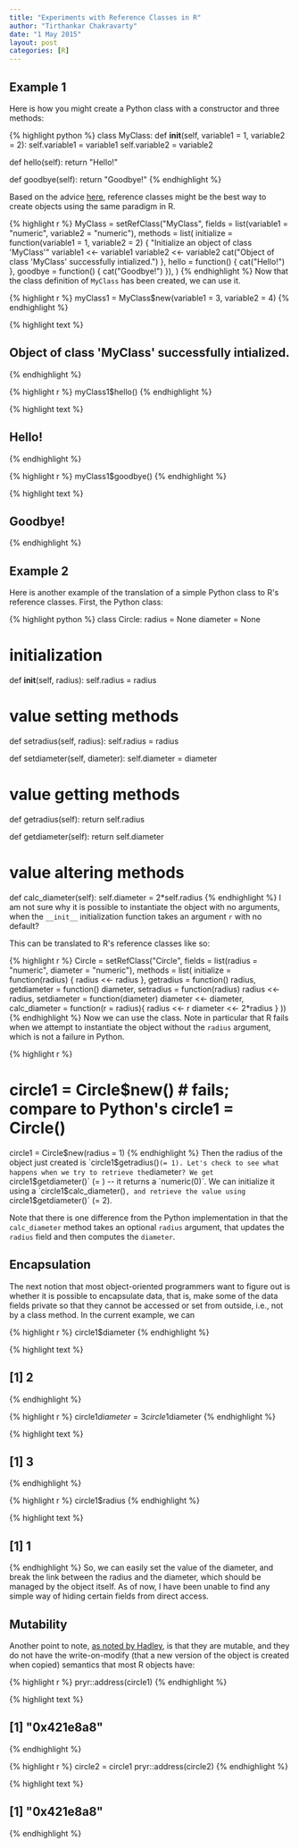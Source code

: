 ```yaml
---
title: "Experiments with Reference Classes in R"
author: "Tirthankar Chakravarty"
date: "1 May 2015"
layout: post
categories: [R]
---
```



## Example 1
Here is how you might create a Python class with a constructor and three methods:


{% highlight python %}
class MyClass:
  def __init__(self, variable1 = 1, variable2 = 2):
    self.variable1 = variable1
    self.variable2 = variable2
  
  def hello(self):
    return "Hello!"
  
  def goodbye(self):
    return "Goodbye!"
{% endhighlight %}

Based on the advice [here](http://stackoverflow.com/q/11561284/1414455), reference classes might be the best way to create objects using the same paradigm in R.  


{% highlight r %}
MyClass = setRefClass("MyClass", 
                      fields = list(variable1 = "numeric",
                                    variable2 = "numeric"),
                      methods = list(
                        initialize = function(variable1 = 1, variable2 = 2) {
                          "Initialize an object of class 'MyClass'"
                          variable1 <<- variable1
                          variable2 <<- variable2
                          cat("Object of class 'MyClass' successfully intialized.")
                        },
                        hello = function() {
                          cat("Hello!")
                        },
                        goodbye = function() {
                          cat("Goodbye!")
                        }),
                      )
{% endhighlight %}
Now that the class definition of `MyClass` has been created, we can use it.

{% highlight r %}
myClass1 = MyClass$new(variable1 = 3, variable2 = 4)
{% endhighlight %}



{% highlight text %}
## Object of class 'MyClass' successfully intialized.
{% endhighlight %}



{% highlight r %}
myClass1$hello()
{% endhighlight %}



{% highlight text %}
## Hello!
{% endhighlight %}



{% highlight r %}
myClass1$goodbye()
{% endhighlight %}



{% highlight text %}
## Goodbye!
{% endhighlight %}

## Example 2
Here is another example of the translation of a simple Python class to R's reference classes. First, the Python class:

{% highlight python %}
class Circle:
  radius = None
  diameter = None
  
  # initialization
  def __init__(self, radius):
    self.radius = radius
  
  # value setting methods
  def setradius(self, radius):
    self.radius = radius
  
  def setdiameter(self, diameter):
    self.diameter = diameter
  
  # value getting methods
  def getradius(self):
    return self.radius
  
  def getdiameter(self):
    return self.diameter
  
  # value altering methods
  def calc_diameter(self):
    self.diameter = 2*self.radius
{% endhighlight %}
I am not sure why it is possible to instantiate the object with no arguments, when the `__init__` initialization function takes an argument `r` with no default?

This can be translated to R's reference classes like so:

{% highlight r %}
Circle = setRefClass("Circle", 
                     fields = list(radius = "numeric", diameter = "numeric"),
                     methods = list(
                       initialize = function(radius) {
                         radius <<- radius
                       },
                       getradius = function() radius,
                       getdiameter = function() diameter,
                       setradius = function(radius) radius <<- radius,
                       setdiameter = function(diameter) diameter <<- diameter,
                       calc_diameter = function(r = radius){
                         radius <<- r
                         diameter <<- 2*radius
                       } 
                     ))
{% endhighlight %}
Now we can use the class. Note in particular that R fails when we attempt to instantiate the object without the `radius` argument, which is not a failure in Python. 

{% highlight r %}
# circle1 = Circle$new()  # fails; compare to Python's circle1 = Circle() 
circle1 = Circle$new(radius = 1)
{% endhighlight %}
Then the radius of the object just created is `circle1$getradius()` (= 1). Let's check to see what happens when we try to retrieve the `diameter`? We get `circle1$getdiameter()` (= ) -- it returns a `numeric(0)`. We can initialize it using a `circle1$calc_diameter()`, and retrieve the value using `circle1$getdiameter()` (= 2).   

Note that there is one difference from the Python implementation in that the `calc_diameter` method takes an optional `radius` argument, that updates the `radius` field and then computes the `diameter`.

## Encapsulation
The next notion that most object-oriented programmers want to figure out is whether it is possible to encapsulate data, that is, make some of the data fields private so that they cannot be accessed or set from outside, i.e., not by a class method. In the current example, we can

{% highlight r %}
circle1$diameter
{% endhighlight %}



{% highlight text %}
## [1] 2
{% endhighlight %}



{% highlight r %}
circle1$diameter = 3
circle1$diameter
{% endhighlight %}



{% highlight text %}
## [1] 3
{% endhighlight %}



{% highlight r %}
circle1$radius
{% endhighlight %}



{% highlight text %}
## [1] 1
{% endhighlight %}
So, we can easily set the value of the diameter, and break the link between the radius and the diameter, which should be managed by the object itself. As of now, I have been unable to find any simple way of hiding certain fields from direct access. 

## Mutability
Another point to note, [as noted by Hadley](http://adv-r.had.co.nz/OO-essentials.html#rc), is that they are mutable, and they do not have the write-on-modify (that a new version of the object is created when copied) semantics that most R objects have:

{% highlight r %}
pryr::address(circle1)
{% endhighlight %}



{% highlight text %}
## [1] "0x421e8a8"
{% endhighlight %}



{% highlight r %}
circle2 = circle1
pryr::address(circle2)
{% endhighlight %}



{% highlight text %}
## [1] "0x421e8a8"
{% endhighlight %}
